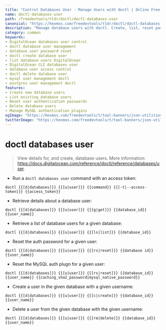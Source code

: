 ```yaml
---
title: "Control Databases User - Manage Users with doctl | Online Free DevTools by Hexmos"
name: doctl-databases-user
path: /freedevtools/tldr/doctl/doctl-databases-user
canonical: "https://hexmos.com/freedevtools/tldr/doctl/doctl-databases-user/"
description: "Manage database users with doctl. Create, list, reset passwords, and delete database users easily. Streamline your DigitalOcean database management. Free online tool, no registration required."
category: common
keywords:
- DigitalOcean databases user control
- doctl database user management
- database user password reset
- doctl create database user
- list database users DigitalOcean
- DigitalOcean CLI databases user
- database user access control
- doctl delete database user
- mysql user management doctl
- postgres user management doctl
features:
- Create new database users
- List existing database users
- Reset user authentication passwords
- Delete database users
- Manage MySQL authentication plugins
ogImage: "https://hexmos.com/freedevtools/t/tool-banners/json-utilities-banner.png"
twitterImage: "https://hexmos.com/freedevtools/t/tool-banners/json-utilities-banner.png"
---
```


# doctl databases user

> View details for, and create, database users.
> More information: <https://docs.digitalocean.com/reference/doctl/reference/databases/user>.

- Run a `doctl databases user` command with an access token:

`doctl {{[d|databases]}} {{[u|user]}} {{command}} {{[-t|--access-token]}} {{access_token}}`

- Retrieve details about a database user:

`doctl {{[d|databases]}} {{[u|user]}} {{[g|get]}} {{database_id}} {{user_name}}`

- Retrieve a list of database users for a given database:

`doctl {{[d|databases]}} {{[u|user]}} {{[ls|list]}} {{database_id}}`

- Reset the auth password for a given user:

`doctl {{[d|databases]}} {{[u|user]}} {{[rs|reset]}} {{database id}} {{user_name}}`

- Reset the MySQL auth plugn for a given user:

`doctl {{[d|databases]}} {{[u|user]}} {{[rs|reset]}} {{database_id}} {{user_name}} {{caching_sha2_password|mysql_native_password}}`

- Create a user in the given database with a given username:

`doctl {{[d|databases]}} {{[u|user]}} {{[c|create]}} {{database_id}} {{user_name}}`

- Delete a user from the given database with the given username:

`doctl {{[d|databases]}} {{[u|user]}} {{[rm|delete]}} {{database_id}} {{user_name}}`

